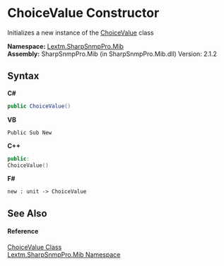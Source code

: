 # ChoiceValue Constructor 
 

Initializes a new instance of the <a href="T_Lextm_SharpSnmpPro_Mib_ChoiceValue">ChoiceValue</a> class

**Namespace:**&nbsp;<a href="N_Lextm_SharpSnmpPro_Mib">Lextm.SharpSnmpPro.Mib</a><br />**Assembly:**&nbsp;SharpSnmpPro.Mib (in SharpSnmpPro.Mib.dll) Version: 2.1.2

## Syntax

**C#**<br />
``` C#
public ChoiceValue()
```

**VB**<br />
``` VB
Public Sub New
```

**C++**<br />
``` C++
public:
ChoiceValue()
```

**F#**<br />
``` F#
new : unit -> ChoiceValue
```


## See Also


#### Reference
<a href="T_Lextm_SharpSnmpPro_Mib_ChoiceValue">ChoiceValue Class</a><br /><a href="N_Lextm_SharpSnmpPro_Mib">Lextm.SharpSnmpPro.Mib Namespace</a><br />